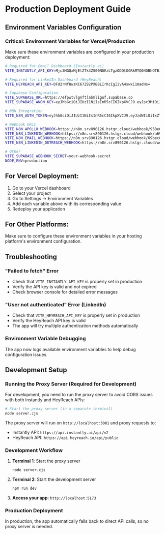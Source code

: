 # Production Deployment Guide

## Environment Variables Configuration

### Critical: Environment Variables for Vercel/Production

Make sure these environment variables are configured in your production deployment:

```bash
# Required for Email Dashboard (Instantly.ai)
VITE_INSTANTLY_API_KEY=Mjc3MGQxMjEtZTk3ZS00NGEzLTgzODQtOGRkMTQ0NDBhOTBiOklVUnBQT2dVTmlJQQ==

# Required for LinkedIn Dashboard (HeyReach)
VITE_HEYREACH_API_KEY=DFU2rNfHwzKC67Z92PXB8LIrKcIgIivA4swxi1madHs=

# Supabase Configuration
VITE_SUPABASE_URL=https://efpwtvlgnftlabmliguf.supabase.co
VITE_SUPABASE_ANON_KEY=eyJhbGciOiJIUzI1NiIsInR5cCI6IkpXVCJ9.eyJpc3MiOiJzdXBhYmFzZSIsInJlZiI6ImVmcHd0dmxnbmZ0bGFibWxpZ3VmIiwicm9sZSI6ImFub24iLCJpYXQiOjE3NTM2Nzc2MzgsImV4cCI6MjA2OTI1MzYzOH0.q-lhFq9zt2hZz9bHSvXcWzub3_5BAYY0powHHQWomEo

# N8N Integration
VITE_N8N_AUTH_TOKEN=eyJhbGciOiJIUzI1NiIsInR5cCI6IkpXVCJ9.eyJzdWIiOiIxZTA2MjM2Ny1lMzgyLTRmY2QtYThkYy0wOTBhNDVkYWZkZmMiLCJpc3MiOiJuOG4iLCJhdWQiOiJwdWJsaWMtYXBpIiwiaWF0IjoxNzUzNjg0MzY3LCJleHAiOjE3NTYyNDU2MDB9.zfHDTjhFB2jUi6Gv85chA019wGvfFDoBBXUCubOUpeg

# Webhook URLs
VITE_N8N_APOLLO_WEBHOOK=https://n8n.srv890126.hstgr.cloud/webhook/958e6877-ef71-4fbf-8033-181dc823ba20
VITE_N8N_LINKEDIN_WEBHOOK=https://n8n.srv890126.hstgr.cloud/webhook/a6950400-2a0d-4fcf-af68-e27ec3b5d3d2
VITE_N8N_EMAIL_WEBHOOK=https://n8n.srv890126.hstgr.cloud/webhook/69bec81d-436b-49c8-9195-64d2a5b3bc20
VITE_N8N_LINKEDIN_OUTREACH_WEBHOOK=https://n8n.srv890126.hstgr.cloud/webhook/3913bcaa-a93f-4fa5-8931-d70564c164ad

# Other
VITE_SUPABASE_WEBHOOK_SECRET=your-webhook-secret
NODE_ENV=production
```

## For Vercel Deployment:

1. Go to your Vercel dashboard
2. Select your project
3. Go to Settings → Environment Variables
4. Add each variable above with its corresponding value
5. Redeploy your application

## For Other Platforms:

Make sure to configure these environment variables in your hosting platform's environment configuration.

## Troubleshooting

### "Failed to fetch" Error
- Check that `VITE_INSTANTLY_API_KEY` is properly set in production
- Verify the API key is valid and not expired
- Check browser console for detailed error messages

### "User not authenticated" Error (LinkedIn)
- Check that `VITE_HEYREACH_API_KEY` is properly set in production  
- Verify the HeyReach API key is valid
- The app will try multiple authentication methods automatically

### Environment Variable Debugging
The app now logs available environment variables to help debug configuration issues.

## Development Setup

### Running the Proxy Server (Required for Development)

For development, you need to run the proxy server to avoid CORS issues with both Instantly and HeyReach APIs:

```bash
# Start the proxy server (in a separate terminal)
node server.cjs
```

The proxy server will run on `http://localhost:3001` and proxy requests to:
- Instantly API: `https://api.instantly.ai/api/v2`
- HeyReach API: `https://api.heyreach.io/api/public`

### Development Workflow

1. **Terminal 1**: Start the proxy server
   ```bash
   node server.cjs
   ```

2. **Terminal 2**: Start the development server
   ```bash
   npm run dev
   ```

3. **Access your app**: `http://localhost:5173`

### Production Deployment
In production, the app automatically falls back to direct API calls, so no proxy server is needed.